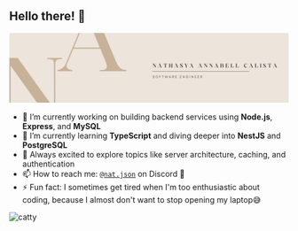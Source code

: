 ## Hello there! 👋

![nathasya](img/github%20pict-1.png)

<!--
**nathasyaAnnabell/nathasyaAnnabell** is a ✨ _special_ ✨ repository because its `README.md` (this file) appears on your GitHub profile.

Here are some ideas to get you started:

- 🔭 I’m currently working on ...
- 🌱 I’m currently learning ...
- 👯 I’m looking to collaborate on ...
- 🤔 I’m looking for help with ...
- 💬 Ask me about ...
- 📫 How to reach me: ...
- 😄 Pronouns: ...
- ⚡ Fun fact: ...
-->

- 🔭 I’m currently working on building backend services using **Node.js**, **Express**, and **MySQL**
- 🌱 I’m currently learning **TypeScript** and diving deeper into **NestJS** and **PostgreSQL**
- 🧠 Always excited to explore topics like server architecture, caching, and authentication
- 📫 How to reach me: [`@nat.json`](https://discord.com/users/1143553277007503412) on Discord 💬
- ⚡ Fun fact: I sometimes get tired when I'm too enthusiastic about coding, 
because I almost don't want to stop opening my laptop😅

![catty](https://media4.giphy.com/media/v1.Y2lkPTc5MGI3NjExajZmY3Q5dGJkeGs4MDl3Z2pzZTRpamtxYjRjeHluZmVhM2p1bDgxaSZlcD12MV9pbnRlcm5hbF9naWZfYnlfaWQmY3Q9Zw/LHZyixOnHwDDy/giphy.gif)